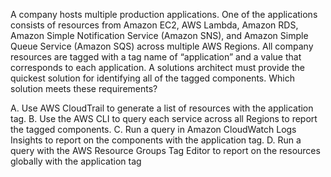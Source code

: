 A company hosts multiple production applications. One of the applications consists of resources from Amazon EC2, AWS Lambda, Amazon RDS, Amazon Simple Notification Service (Amazon SNS), and Amazon Simple Queue Service (Amazon SQS) across multiple AWS Regions. All company resources are tagged with a tag name of “application” and a value that corresponds to each application. A solutions architect must provide the quickest solution for identifying all of the tagged components. Which solution meets these requirements? 

A. Use AWS CloudTrail to generate a list of resources with the application tag. 
B. Use the AWS CLI to query each service across all Regions to report the tagged components. 
C. Run a query in Amazon CloudWatch Logs Insights to report on the components with the application tag. 
D. Run a query with the AWS Resource Groups Tag Editor to report on the resources globally with the application tag